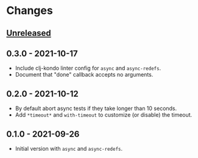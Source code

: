# Changes

## [Unreleased]

## 0.3.0 - 2021-10-17

- Include clj-kondo linter config for `async` and `async-redefs`.
- Document that "done" callback accepts no arguments.

## 0.2.0 - 2021-10-12

- By default abort async tests if they take longer than 10 seconds.
- Add `*timeout*` and `with-timeout` to customize (or disable) the timeout.

## 0.1.0 - 2021-09-26

- Initial version with `async` and `async-redefs`.

[Unreleased]: https://github.com/rwstauner/cljc-test-async/compare/0.1.0...HEAD
